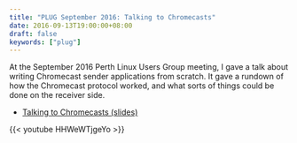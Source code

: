 ```yaml
---
title: "PLUG September 2016: Talking to Chromecasts"
date: 2016-09-13T19:00:00+08:00
draft: false
keywords: ["plug"]
---
```


At the September 2016 Perth Linux Users Group meeting, I gave a talk
about writing Chromecast sender applications from scratch.  It gave a
rundown of how the Chromecast protocol worked, and what sorts of
things could be done on the receiver side.

<!--more-->

* [Talking to Chromecasts (slides)](chromecast-slides.pdf)

{{< youtube HHWeWTjgeYo >}}

